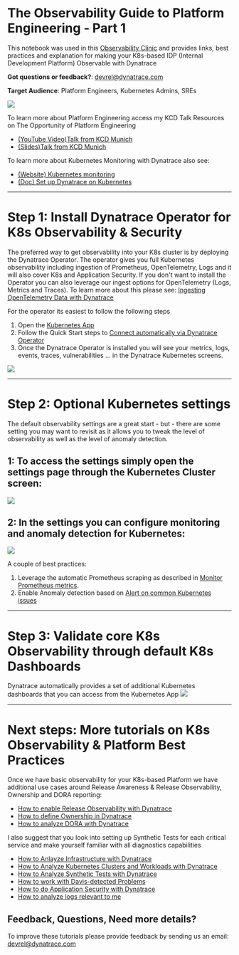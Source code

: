 # The Observability Guide to Platform Engineering - Part 1
This notebook was used in this [Observability Clinic](https://info.dynatrace.com/global-all-wc-observability-clinic-platform-engineering-22728-registration.html) and provides links, best practices and explanation for making your K8s-based IDP (Internal Development Platform) Observable with Dynatrace

**Got questions or feedback?**: [devrel@dynatrace.com](mailto:devrel@dynatrace.com?subject=Feedback%20on%20Platform%20Observability%20Tutorial)

**Target Audience**: Platform Engineers, Kubernetes Admins, SREs

![](https://raw.githubusercontent.com/dynatrace-perfclinics/dynatrace-getting-started/main/images/howto_platform_k8s_referencearchitecture.png)

To learn more about Platform Engineering access my KCD Talk Resources on The Opportunity of Platform Engineering
* [(YouTube Video)Talk from KCD Munich](https://www.youtube.com/watch?v=5WDuVUFvELY)
* [(Slides)Talk from KCD Munich](https://www.slideshare.net/grabnerandi/kcd-munich-cloud-native-platform-dilemma-turning-it-into-an-opportunity)

To learn more about Kubernetes Monitoring with Dynatrace also see:
* [(Website) Kubernetes monitoring](https://www.dynatrace.com/technologies/kubernetes-monitoring/)
* [(Doc) Set up Dynatrace on Kubernetes](https://www.dynatrace.com/support/help/setup-and-configuration/setup-on-k8s)

---

# Step 1: Install Dynatrace Operator for K8s Observability & Security
The preferred way to get observability into your K8s cluster is by deploying the Dynatrace Operator. The operator gives you full Kubernetes observability including ingestion of Prometheus, OpenTelemetry, Logs and it will also cover K8s and Application Security.
If you don't want to install the Operator you can also leverage our ingest options for OpenTelemetry (Logs, Metrics and Traces). To learn more about this please see: [Ingesting OpenTelemetry Data with Dynatrace](https://www.dynatrace.com/support/help/extend-dynatrace/opentelemetry/getting-started)

For the operator its easiest to follow the following steps
1. Open the [Kubernetes App](https://wkf10640.apps.dynatrace.com/ui/apps/dynatrace.classic.kubernetes/ui/kubernetes)
2. Follow the Quick Start steps to [Connect automatically via Dynatrace Operator](https://www.dynatrace.com/support/help/setup-and-configuration/setup-on-k8s/quickstart)
3. Once the Dynatrace Operator is installed you will see your metrics, logs, events, traces, vulnerabilities ... in the Dynatrace Kubernetes screens. 

![](https://raw.githubusercontent.com/dynatrace-perfclinics/dynatrace-getting-started/main/images/howto_platform_k8s_connect.png)

---

# Step 2: Optional Kubernetes settings
The default observability settings are a great start - but - there are some setting you may want to revisit as it allows you to tweak the level of observability as well as the level of anomaly detection.

## 1: To access the settings simply open the settings page through the Kubernetes Cluster screen:
![](https://raw.githubusercontent.com/dynatrace-perfclinics/dynatrace-getting-started/main/images/howto_platform_k8s_accesssettings.png)

## 2: In the settings you can configure monitoring and anomaly detection for Kubernetes:
![](https://raw.githubusercontent.com/dynatrace-perfclinics/dynatrace-getting-started/main/images/howto_platform_k8s_settings.png)

A couple of best practices:
1. Leverage the automatic Prometheus scraping as described in [Monitor Prometheus metrics](https://www.dynatrace.com/support/help/platform-modules/infrastructure-monitoring/container-platform-monitoring/kubernetes-monitoring/monitor-prometheus-metrics).
2. Enable Anomaly detection based on [Alert on common Kubernetes issues](https://www.dynatrace.com/support/help/platform-modules/infrastructure-monitoring/container-platform-monitoring/kubernetes-monitoring/alert-on-kubernetes-issues)

---

# Step 3: Validate core K8s Observability through default K8s Dashboards
Dynatrace automatically provides a set of additional Kubernetes dashboards that you can access from the Kubernetes App
![](https://raw.githubusercontent.com/dynatrace-perfclinics/dynatrace-getting-started/main/images/howto_platform_k8s_accessdashboards.png)

---

# Next steps: More tutorials on K8s Observability & Platform Best Practices

Once we have basic observability for your K8s-based Platform we have additional use cases around Release Awareness & Release Observability, Ownership and DORA reporting:
* [How to enable Release Observability with Dynatrace](https://wkf10640.apps.dynatrace.com/ui/document/v0/#share=b457adab-eea1-43fb-bffe-450e4dbd4649)
* [How to define Ownership in Dynatrace](https://wkf10640.apps.dynatrace.com/ui/document/v0/#share=6f991064-9a32-454a-b837-2beb8012c0bb)
* [How to analyze DORA with Dynatrace](https://wkf10640.apps.dynatrace.com/ui/document/v0/#share=7f5c269b-48bc-4346-8935-15ccca3bc5ea)

I also suggest that you look into setting up Synthetic Tests for each critical service and make yourself familiar with all diagnostics capabilities
* [How to Anlayze Infrastructure with Dynatrace](https://wkf10640.apps.dynatrace.com/ui/document/v0/#share=28daf510-286f-4761-b681-659ab072a6f2)
* [How to Analyze Kubernetes Clusters and Workloads with Dynatrace](https://wkf10640.apps.dynatrace.com/ui/document/v0/#share=b1a22f8e-4e3e-4c5a-90b0-f072b53c5f91)
* [How to Analyze Synthetic Tests with Dynatrace](https://wkf10640.apps.dynatrace.com/ui/document/v0/#share=8cb9e594-b3c6-482f-b560-4c127cc80688)
* [How to work with Davis-detected Problems](https://wkf10640.apps.dynatrace.com/ui/document/v0/#share=529dc6b6-db2d-4cdc-94fc-d4b5b9146a13)
* [How to do Application Security with Dynatrace](https://wkf10640.apps.dynatrace.com/ui/document/v0/#share=73c1c847-5e49-4bdf-9ece-365404fa2e28)
* [How to analyze logs relevant to me](https://wkf10640.apps.dynatrace.com/ui/document/v0/#share=ad531ecd-ad5d-4249-a095-df5bc8a0a97e)

## Feedback, Questions, Need more details?
To improve these tutorials please provide feedback by sending us an email: [devrel@dynatrace.com](mailto:devrel@dynatrace.com?subject=Feedback%20on%20Platform%20Observability%20Tutorial)
